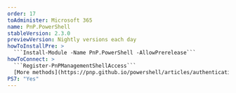 ```yaml
---
order: 17
toAdminister: Microsoft 365
name: PnP.PowerShell
stableVersion: 2.3.0
previewVersion: Nightly versions each day
howToInstallPre: >
  ```Install-Module -Name PnP.PowerShell -AllowPrerelease```
howToConnect: >
  ```Register-PnPManagementShellAccess```
  [More methods](https://pnp.github.io/powershell/articles/authentication.html)
PS7: "Yes"
---
```

